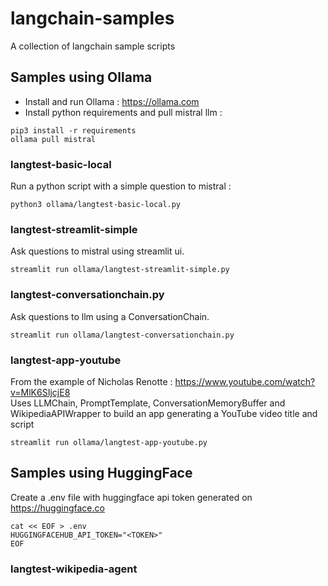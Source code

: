 # langchain-samples
A collection of langchain sample scripts

## Samples using Ollama

* Install and run Ollama : https://ollama.com
* Install python requirements and pull mistral llm :
```
pip3 install -r requirements
ollama pull mistral
```
### langtest-basic-local
Run a python script with a simple question to mistral :
```
python3 ollama/langtest-basic-local.py
```

### langtest-streamlit-simple
Ask questions to mistral using streamlit ui.
```
streamlit run ollama/langtest-streamlit-simple.py
```

### langtest-conversationchain.py
Ask questions to llm using a ConversationChain.
```
streamlit run ollama/langtest-conversationchain.py
```

### langtest-app-youtube
From the example of Nicholas Renotte : https://www.youtube.com/watch?v=MlK6SIjcjE8 \
Uses LLMChain, PromptTemplate, ConversationMemoryBuffer and WikipediaAPIWrapper to build an app generating a YouTube video title and script
```
streamlit run ollama/langtest-app-youtube.py
```

## Samples using HuggingFace
Create a .env file with huggingface api token generated on https://huggingface.co
```
cat << EOF > .env
HUGGINGFACEHUB_API_TOKEN="<TOKEN>"
EOF
```

### langtest-wikipedia-agent
